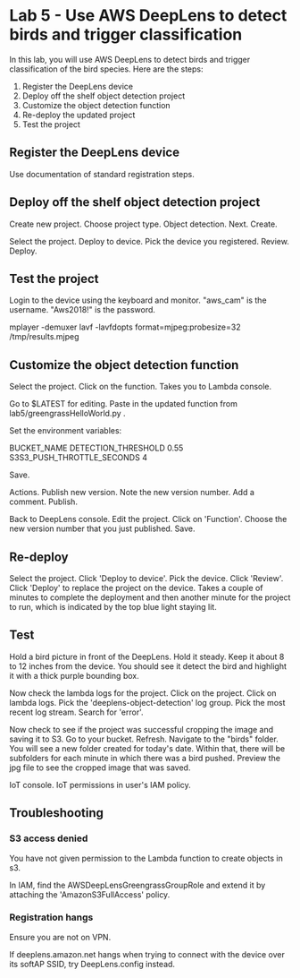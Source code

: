 # Lab 5 - Use AWS DeepLens to detect birds and trigger classification

In this lab, you will use AWS DeepLens to detect birds and trigger classification of the bird species.  Here are the steps:

1. Register the DeepLens device
2. Deploy off the shelf object detection project
3. Customize the object detection function
4. Re-deploy the updated project
5. Test the project

## Register the DeepLens device

Use documentation of standard registration steps.

## Deploy off the shelf object detection project

Create new project.  Choose project type.  Object detection. Next. Create.

Select the project.  Deploy to device.  Pick the device you registered.  Review.  Deploy.

## Test the project

Login to the device using the keyboard and monitor.  "aws_cam" is the username.  "Aws2018!" is the password.

mplayer -demuxer lavf -lavfdopts format=mjpeg:probesize=32 /tmp/results.mjpeg

## Customize the object detection function

Select the project.  Click on the function.  Takes you to Lambda console.

Go to $LATEST for editing. Paste in the updated function from lab5/greengrassHelloWorld.py .

Set the environment variables:

BUCKET_NAME <your bucket>
DETECTION_THRESHOLD 0.55
S3S3_PUSH_THROTTLE_SECONDS 4

Save.

Actions. Publish new version. Note the new version number.  Add a comment. Publish.

Back to DeepLens console.  Edit the project.  Click on 'Function'.  Choose the new version number that you just published. Save.

## Re-deploy

Select the project.  Click 'Deploy to device'.  Pick the device.  Click 'Review'.  Click 'Deploy' to replace the project on the device.  Takes a couple of minutes to complete the deployment and then another minute for the project to run, which is indicated by the top blue light staying lit.

## Test

Hold a bird picture in front of the DeepLens.  Hold it steady.  Keep it about 8 to 12 inches from the device.  You should see it detect the bird and highlight it with a thick purple bounding box.

Now check the lambda logs for the project.  Click on the project.  Click on lambda logs.  Pick the 'deeplens-object-detection' log group.  Pick the most recent log stream.  Search for 'error'.

Now check to see if the project was successful cropping the image and saving it to S3.  Go to your bucket.  Refresh. Navigate to the "birds" folder.  You will see a new folder created for today's date.  Within that, there will be subfolders for each minute in which there was a bird pushed.  Preview the jpg file to see the cropped image that was saved.

IoT console.  IoT permissions in user's IAM policy.

## Troubleshooting

### S3 access denied

You have not given permission to the Lambda function to create objects in s3.

In IAM, find the AWSDeepLensGreengrassGroupRole and extend it by attaching the 'AmazonS3FullAccess' policy.

### Registration hangs

Ensure you are not on VPN.

If deeplens.amazon.net hangs when trying to connect with the device over its softAP SSID, try DeepLens.config instead.
